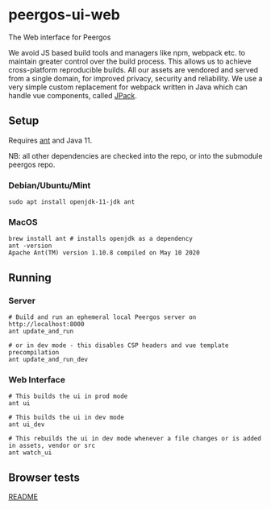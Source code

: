 # peergos-ui-web
The Web interface for Peergos

We avoid JS based build tools and managers like npm, webpack etc. to maintain greater control over the build process. This allows us to achieve cross-platform reproducible builds. All our assets are vendored and served from a single domain, for improved privacy, security and reliability. We use a very simple custom replacement for webpack written in Java which can handle vue components, called [JPack](https://github.com/ianopolous/jpack). 

## Setup

Requires [ant](http://ant.apache.org/) and Java 11.

NB: all other dependencies are checked into the repo, or into the submodule peergos repo.

### Debian/Ubuntu/Mint

```
sudo apt install openjdk-11-jdk ant
```
### MacOS
```shell
brew install ant # installs openjdk as a dependency
ant -version
Apache Ant(TM) version 1.10.8 compiled on May 10 2020
```
## Running

### Server
```
# Build and run an ephemeral local Peergos server on http://localhost:8000
ant update_and_run

# or in dev mode - this disables CSP headers and vue template precompilation
ant update_and_run_dev
```

### Web Interface
```
# This builds the ui in prod mode
ant ui

# This builds the ui in dev mode
ant ui_dev

# This rebuilds the ui in dev mode whenever a file changes or is added in assets, vendor or src
ant watch_ui
```

##  Browser tests
[README](browser_tests/README.md) 
